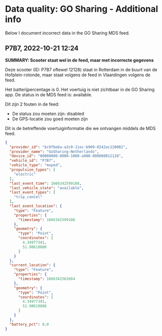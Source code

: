 # Data quality: GO Sharing - Additional info

Below I document incorrect data in the GO Sharing MDS feed.

## P7B7, 2022-10-21 12:24

**SUMMARY: Scooter staat wel in de feed, maar met incorrecte gegevens**

Deze scooter (ID: P7B7 oftewel 12128) staat in Rotterdam in de buurt van de Hofplein-rotonde, maar staat volgens de feed in Vlaardingen volgens de feed.

Het batterijpercentage is 0. Het voertuig is niet zichtbaar in de GO Sharing app. De status in de MDS feed is: available.

Dit zijn 2 fouten in de feed:

- De status zou moeten zijn: disabled
- De GPS-locatie zou goed moeten zijn

Dit is de betreffende voertuiginformatie die we ontvangen middels de MDS feed.

```json
{
  "provider_id": "bc9fbe6a-a3c0-11ec-b909-0242ac120002",
  "provider_name": "GoSharing-Netherlands",
  "device_id": "00000000-0000-1000-a000-000000012128",
  "vehicle_id": "P7B7",
  "vehicle_type": "moped",
  "propulsion_types": [
    "electric"
  ],
  "last_event_time": 1666342599108,
  "last_vehicle_state": "available",
  "last_event_types": [
    "trip_cancel"
  ],
  "last_event_location": {
    "type": "Feature",
    "properties": {
      "timestamp": 1666342599108
    },
    "geometry": {
      "type": "Point",
      "coordinates": [
        4.34977341,
        51.90610886
      ]
    }
  },
  "current_location": {
    "type": "Feature",
    "properties": {
      "timestamp": 1666342562664
    },
    "geometry": {
      "type": "Point",
      "coordinates": [
        4.34977341,
        51.90610886
      ]
    }
  },
  "battery_pct": 0.0
}
```

